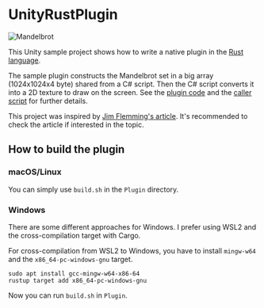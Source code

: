 UnityRustPlugin
===============

![Mandelbrot](http://66.media.tumblr.com/365885c6c0ef6c5a8fe2679969f2f46a/tumblr_oedb20nNKU1qio469o1_640.png)

This Unity sample project shows how to write a native plugin in the
[Rust language].

The sample plugin constructs the Mandelbrot set in a big array (1024x1024x4
byte) shared from a C# script. Then the C# script converts it into a 2D texture
to draw on the screen. See the [plugin code] and the [caller script] for
further details.

This project was inspired by [Jim Flemming's article]. It's recommended to
check the article if interested in the topic.

[Rust language]: https://www.rust-lang.org
[plugin code]: Plugin/test_plugin/src/lib.rs
[caller script]: Assets/Test.cs
[Jim Flemming's article]:
  https://medium.com/jim-fleming/rust-lang-in-unity3d-eeaeb47f3a77

How to build the plugin
-----------------------

### macOS/Linux

You can simply use `build.sh` in the `Plugin` directory.

### Windows

There are some different approaches for Windows. I prefer using WSL2 and the
cross-compilation target with Cargo.

For cross-compilation from WSL2 to Windows, you have to install `mingw-w64` and
the `x86_64-pc-windows-gnu` target.

```
sudo apt install gcc-mingw-w64-x86-64
rustup target add x86_64-pc-windows-gnu
```

Now you can run `build.sh` in `Plugin`.
